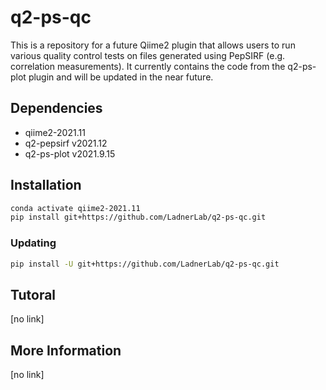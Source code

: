 # q2-ps-qc
This is a repository for a future Qiime2 plugin that allows users to run various quality control tests on files generated using PepSIRF (e.g. correlation measurements). It currently contains the code from the q2-ps-plot plugin and will be updated in the near future.

## Dependencies
- qiime2-2021.11
- q2-pepsirf v2021.12
- q2-ps-plot v2021.9.15

## Installation
```sh
conda activate qiime2-2021.11
pip install git+https://github.com/LadnerLab/q2-ps-qc.git
```

### Updating
```sh
pip install -U git+https://github.com/LadnerLab/q2-ps-qc.git
```

## Tutoral
[no link]

## More Information
[no link]

